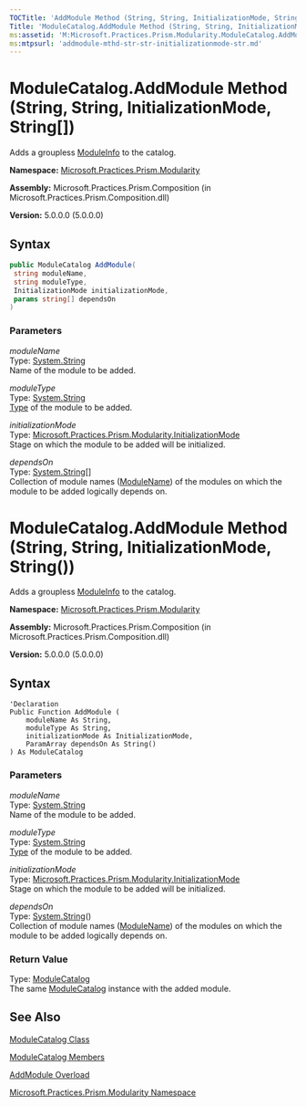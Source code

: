 ```yaml
---
TOCTitle: 'AddModule Method (String, String, InitializationMode, String[])'
Title: 'ModuleCatalog.AddModule Method (String, String, InitializationMode, String[]) (Microsoft.Practices.Prism.Modularity)'
ms:assetid: 'M:Microsoft.Practices.Prism.Modularity.ModuleCatalog.AddModule(System.String,System.String,Microsoft.Practices.Prism.Modularity.InitializationMode,System.String[])'
ms:mtpsurl: 'addmodule-mthd-str-str-initializationmode-str.md'
---
```


# ModuleCatalog.AddModule Method (String, String, InitializationMode, String[])

Adds a groupless [ModuleInfo](/patterns-practices/reference/moduleinfo-class-mspp-modularity) to the catalog.

**Namespace:** [Microsoft.Practices.Prism.Modularity](/patterns-practices/reference/mspp-modularity-namespace)

**Assembly:** Microsoft.Practices.Prism.Composition (in Microsoft.Practices.Prism.Composition.dll)

**Version:** 5.0.0.0 (5.0.0.0)

## Syntax

```C#
public ModuleCatalog AddModule(
 string moduleName,
 string moduleType,
 InitializationMode initializationMode,
 params string[] dependsOn
)
```

### Parameters

*moduleName*   
Type: [System.String](http://msdn.microsoft.com/en-us/library/s1wwdcbf)   
Name of the module to be added.

*moduleType*   
Type: [System.String](http://msdn.microsoft.com/en-us/library/s1wwdcbf)   
[Type](http://msdn.microsoft.com/en-us/library/42892f65) of the module to be added.

*initializationMode*   
Type: [Microsoft.Practices.Prism.Modularity.InitializationMode](/patterns-practices/reference/initializationmode-enumeration-mspp-modularity)   
Stage on which the module to be added will be initialized.

*dependsOn*   
Type: [System.String](http://msdn.microsoft.com/en-us/library/s1wwdcbf)[]   
Collection of module names ([ModuleName](/patterns-practices/reference/moduleinfo-modulename-property-mspp-modularity)) of the modules on which the module to be added logically depends on.


# ModuleCatalog.AddModule Method (String, String, InitializationMode, String())

Adds a groupless [ModuleInfo](/patterns-practices/reference/moduleinfo-class-mspp-modularity) to the catalog.

**Namespace:** [Microsoft.Practices.Prism.Modularity](/patterns-practices/reference/mspp-modularity-namespace)

**Assembly:** Microsoft.Practices.Prism.Composition (in Microsoft.Practices.Prism.Composition.dll)

**Version:** 5.0.0.0 (5.0.0.0)

## Syntax

```VB
'Declaration
Public Function AddModule ( 
	moduleName As String,
	moduleType As String,
	initializationMode As InitializationMode,
	ParamArray dependsOn As String()
) As ModuleCatalog
```

### Parameters

*moduleName*   
Type: [System.String](http://msdn.microsoft.com/en-us/library/s1wwdcbf)   
Name of the module to be added.

*moduleType*   
Type: [System.String](http://msdn.microsoft.com/en-us/library/s1wwdcbf)   
[Type](http://msdn.microsoft.com/en-us/library/42892f65) of the module to be added.

*initializationMode*   
Type: [Microsoft.Practices.Prism.Modularity.InitializationMode](/patterns-practices/reference/initializationmode-enumeration-mspp-modularity)   
Stage on which the module to be added will be initialized.

*dependsOn*   
Type: [System.String](http://msdn.microsoft.com/en-us/library/s1wwdcbf)()   
Collection of module names ([ModuleName](/patterns-practices/reference/moduleinfo-modulename-property-mspp-modularity)) of the modules on which the module to be added logically depends on.

### Return Value

Type: [ModuleCatalog](/patterns-practices/reference/modulecatalog-class-mspp-modularity)   
The same [ModuleCatalog](/patterns-practices/reference/modulecatalog-class-mspp-modularity) instance with the added module.

## See Also

[ModuleCatalog Class](/patterns-practices/reference/modulecatalog-class-mspp-modularity)

[ModuleCatalog Members](/patterns-practices/reference/modulecatalog-members-mspp-modularity)

[AddModule Overload](/patterns-practices/reference/modulecatalog-addmodule-method-mspp-modularity)

[Microsoft.Practices.Prism.Modularity Namespace](/patterns-practices/reference/mspp-modularity-namespace)